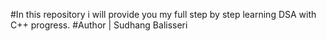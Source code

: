 #In this repository i will provide you my full step by step learning DSA with C++ progress.
#Author | Sudhang Balisseri
